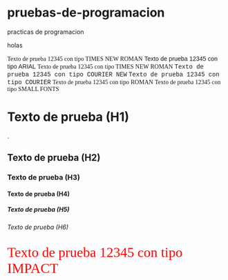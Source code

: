 # pruebas-de-programacion
 practicas de programacion


holas

   
<FONT FACE="times new roman">Texto de prueba 12345 con tipo TIMES NEW ROMAN</FONT>
<FONT FACE="arial">Texto de prueba 12345 con tipo ARIAL</FONT>
<FONT FACE="times new roman">Texto de prueba 12345 con tipo TIMES NEW ROMAN</FONT>
<FONT FACE="courier new">Texto de prueba 12345 con tipo COURIER NEW</FONT>
<FONT FACE="courier">Texto de prueba 12345 con tipo COURIER</FONT>
<FONT FACE="roman">Texto de prueba 12345 con tipo ROMAN</FONT>
<FONT FACE="small fonts">Texto de prueba 12345 con tipo SMALL FONTS</FONT>

<H1> Texto de prueba (H1)</H1>.
<H2> Texto de prueba (H2)</H2>
<H3> Texto de prueba (H3)</H3>
<H4> Texto de prueba (H4)</H4>
<H5> Texto de prueba (H5)</H5>
<H6> Texto de prueba (H6)</H6>
<FONT FACE="impact" SIZE=6 COLOR="red">
 Texto de prueba 12345 con tipo IMPACT</FONT>